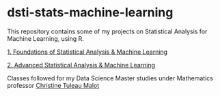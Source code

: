 # dsti-stats-machine-learning

This repository contains some of my projects on Statistical Analysis for Machine Learning, using R. 

[1. Foundations of Statistical Analysis & Machine Learning](/FSML)

[2. Advanced Statistical Analysis & Machine Learning](/ASML)

Classes followed for my Data Science Master studies under Mathematics professor [Christine Tuleau Malot](https://math.unice.fr/~malot/)
